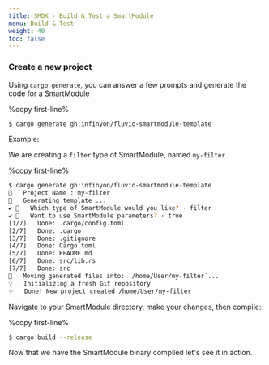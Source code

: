 ```yaml
---
title: SMDK - Build & Test a SmartModule
menu: Build & Test
weight: 40
toc: false
---
```


### Create a new project

Using `cargo generate`, you can answer a few prompts and generate the code for a SmartModule

%copy first-line%
```bash
$ cargo generate gh:infinyon/fluvio-smartmodule-template
```

Example:

We are creating a `filter` type of SmartModule, named `my-filter`

%copy first-line%
```bash
$ cargo generate gh:infinyon/fluvio-smartmodule-template
🤷   Project Name : my-filter
🔧   Generating template ...
✔ 🤷   Which type of SmartModule would you like? · filter
✔ 🤷   Want to use SmartModule parameters? · true
[1/7]   Done: .cargo/config.toml
[2/7]   Done: .cargo
[3/7]   Done: .gitignore
[4/7]   Done: Cargo.toml
[5/7]   Done: README.md
[6/7]   Done: src/lib.rs
[7/7]   Done: src
🔧   Moving generated files into: `/home/User/my-filter`...
💡   Initializing a fresh Git repository
✨   Done! New project created /home/User/my-filter
```

Navigate to your SmartModule directory, make your changes, then compile:

%copy first-line%
```bash
$ cargo build --release
```

Now that we have the SmartModule binary compiled let's see it in action.